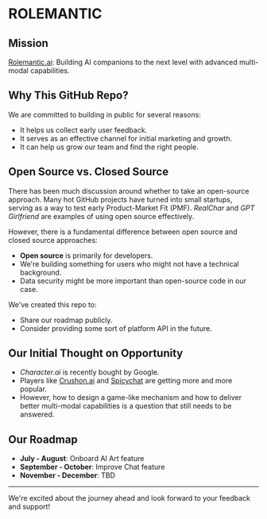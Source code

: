 # ROLEMANTIC

## Mission
[Rolemantic.ai](https://rolemantic.ai): Building AI companions to the next level with advanced multi-modal capabilities.

## Why This GitHub Repo?
We are committed to building in public for several reasons:
- It helps us collect early user feedback.
- It serves as an effective channel for initial marketing and growth.
- It can help us grow our team and find the right people.

## Open Source vs. Closed Source
There has been much discussion around whether to take an open-source approach. Many hot GitHub projects have turned into small startups, serving as a way to test early Product-Market Fit (PMF). *RealChar* and *GPT Girlfriend* are examples of using open source effectively. 

However, there is a fundamental difference between open source and closed source approaches:
- **Open source** is primarily for developers.
- We're building something for users who might not have a technical background.
- Data security might be more important than open-source code in our case.

We've created this repo to:
- Share our roadmap publicly.
- Consider providing some sort of platform API in the future.

## Our Initial Thought on Opportunity
- *Character.ai* is recently bought by Google.
- Players like [Crushon.ai](https://crushon.ai) and [Spicychat](https://spicychat.ai) are getting more and more popular.
- However, how to design a game-like mechanism and how to deliver better multi-modal capabilities is a question that still needs to be answered.

## Our Roadmap
- **July - August**: Onboard AI Art feature
- **September - October**: Improve Chat feature
- **November - December**: TBD

---

We're excited about the journey ahead and look forward to your feedback and support!

